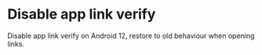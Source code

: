 # Disable app link verify
Disable app link verify on Android 12, restore to old behaviour when opening links.
